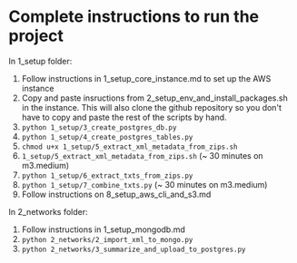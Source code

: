 # Complete instructions to run the project

In 1_setup folder:

1. Follow instructions in 1_setup_core_instance.md to set up the AWS instance
2. Copy and paste insructions from 2_setup_env_and_install_packages.sh in the instance. This will also clone the github repository so you don't have to copy and paste the rest of the scripts by hand.
3. `python 1_setup/3_create_postgres_db.py`
4. `python 1_setup/4_create_postgres_tables.py`
5. `chmod u+x 1_setup/5_extract_xml_metadata_from_zips.sh`
6. `1_setup/5_extract_xml_metadata_from_zips.sh` (~ 30 minutes on m3.medium)
7. `python 1_setup/6_extract_txts_from_zips.py`
8. `python 1_setup/7_combine_txts.py` (~ 30 minutes on m3.medium)
9. Follow instructions on 8_setup_aws_cli_and_s3.md

In 2_networks folder:

1. Follow instructions in 1_setup_mongodb.md
2. `python 2_networks/2_import_xml_to_mongo.py`
3. `python 2_networks/3_summarize_and_upload_to_postgres.py`
